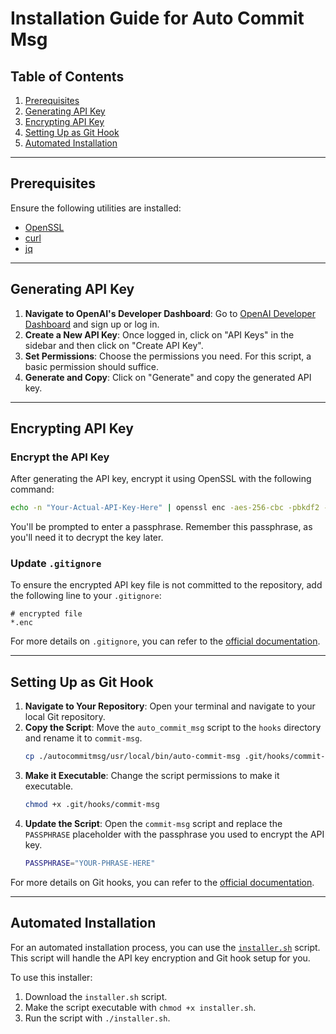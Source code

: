 # Installation Guide for Auto Commit Msg

## Table of Contents
1. [Prerequisites](#prerequisites)
2. [Generating API Key](#generating-api-key)
3. [Encrypting API Key](#encrypting-api-key)
4. [Setting Up as Git Hook](#setting-up-as-git-hook)
5. [Automated Installation](#automated-installation)

---

## Prerequisites

Ensure the following utilities are installed:

- [OpenSSL](https://www.openssl.org/source/)
- [curl](https://curl.se/download.html)
- [jq](https://stedolan.github.io/jq/download/)

---

## Generating API Key

1. **Navigate to OpenAI's Developer Dashboard**: Go to [OpenAI Developer Dashboard](https://platform.openai.com/signup) and sign up or log in.
2. **Create a New API Key**: Once logged in, click on "API Keys" in the sidebar and then click on "Create API Key".
3. **Set Permissions**: Choose the permissions you need. For this script, a basic permission should suffice.
4. **Generate and Copy**: Click on "Generate" and copy the generated API key.

---

## Encrypting API Key

### Encrypt the API Key
After generating the API key, encrypt it using OpenSSL with the following command:

```bash
echo -n "Your-Actual-API-Key-Here" | openssl enc -aes-256-cbc -pbkdf2 -out api_key.enc
```

You'll be prompted to enter a passphrase. Remember this passphrase, as you'll need it to decrypt the key later.

### Update `.gitignore`
To ensure the encrypted API key file is not committed to the repository, add the following line to your `.gitignore`:

```plaintext
# encrypted file
*.enc
```

For more details on `.gitignore`, you can refer to the [official documentation](https://git-scm.com/docs/gitignore).

---

## Setting Up as Git Hook

1. **Navigate to Your Repository**: Open your terminal and navigate to your local Git repository.
2. **Copy the Script**: Move the `auto_commit_msg` script to the `hooks` directory and rename it to `commit-msg`.
    ```bash
    cp ./autocommitmsg/usr/local/bin/auto-commit-msg .git/hooks/commit-msg
    ```
3. **Make it Executable**: Change the script permissions to make it executable.
    ```bash
    chmod +x .git/hooks/commit-msg
    ```
4. **Update the Script**: Open the `commit-msg` script and replace the `PASSPHRASE` placeholder with the passphrase you used to encrypt the API key.
    ```bash
    PASSPHRASE="YOUR-PHRASE-HERE"
    ```

For more details on Git hooks, you can refer to the [official documentation](https://git-scm.com/book/en/v2/Customizing-Git-Git-Hooks).

---

## Automated Installation

For an automated installation process, you can use the [`installer.sh`](link-to-installer.sh) script. This script will handle the API key encryption and Git hook setup for you.

To use this installer:

1. Download the `installer.sh` script.
2. Make the script executable with `chmod +x installer.sh`.
3. Run the script with `./installer.sh`.
